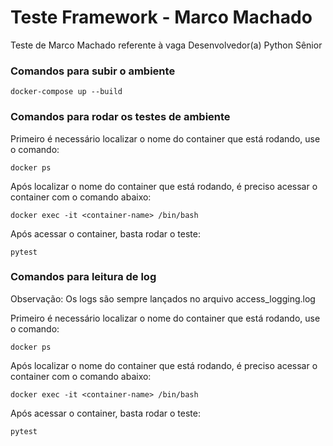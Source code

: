 # Teste Framework - Marco Machado

Teste de Marco Machado referente à vaga Desenvolvedor(a) Python Sênior

### Comandos para subir o ambiente

```shell
docker-compose up --build
```

### Comandos para rodar os testes de ambiente

Primeiro é necessário localizar o nome do container que está rodando, use o comando:

```shell
docker ps
```

Após localizar o nome do container que está rodando, é preciso acessar o container com o comando abaixo:

```shell
docker exec -it <container-name> /bin/bash
```

Após acessar o container, basta rodar o teste:

```shell
pytest
```


### Comandos para leitura de log
Observação: Os logs são sempre lançados no arquivo access_logging.log


Primeiro é necessário localizar o nome do container que está rodando, use o comando:

```shell
docker ps
```

Após localizar o nome do container que está rodando, é preciso acessar o container com o comando abaixo:

```shell
docker exec -it <container-name> /bin/bash
```

Após acessar o container, basta rodar o teste:

```shell
pytest
```
